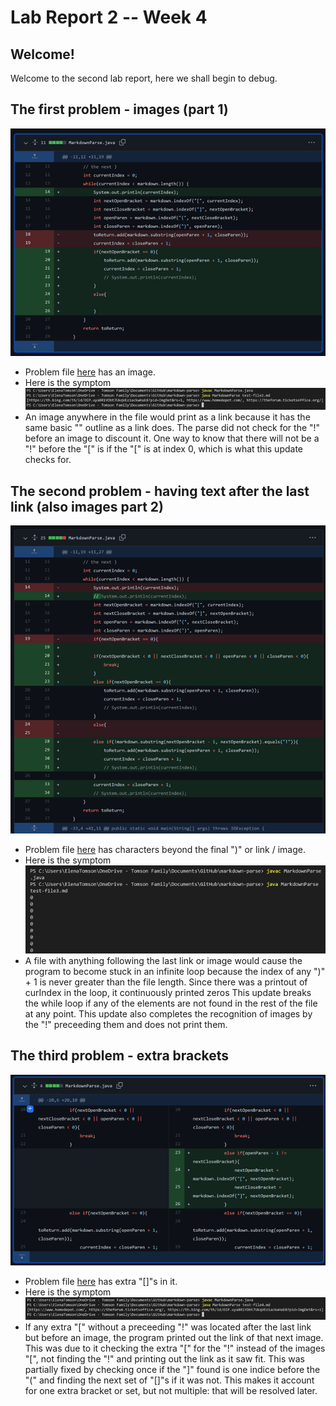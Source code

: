 # Lab Report 2 -- Week 4
## Welcome!
Welcome to the second lab report, here we shall begin to debug.

## The first problem - images (part 1) 
![Code1](Code1.png)
* Problem file [here](https://github.com/Monip1/markdown-parse/blob/1b9b5c7d1c9b0cf09d9f73caa23300750fa6e50a/test-file2.md) has an image.
* Here is the symptom ![Fail1](Fail1.png)
* An image anywhere in the file would print as a link because it has the same basic "[]()" outline as a link does. The parse did not check for the "!" before an image to discount it. One way to know that there will not be a "!" before the "[" is if the "[" is at index 0, which is what this update checks for.  
## The second problem - having text after the last link (also images part 2)
![Code2](Code2.png)
* Problem file [here](https://github.com/Monip1/markdown-parse/blob/1b9b5c7d1c9b0cf09d9f73caa23300750fa6e50a/test-file3.md) has characters beyond the final ")" or link / image.
* Here is the symptom ![Fail2](New-Fail2.png)
* A file with anything following the last link or image would cause the program to become stuck in an infinite loop because the index of any ")" + 1 is never greater than the file length. Since there was a printout of curIndex in the loop, it continuously printed zeros This update breaks the while loop if any of the elements are not found in the rest of the file at any point. This update also completes the recognition of images by the "!" preceeding them and does not print them.
## The third problem - extra brackets 
![Code3](Code3.png)
* Problem file [here](https://github.com/Monip1/markdown-parse/blob/1b9b5c7d1c9b0cf09d9f73caa23300750fa6e50a/test-file4.md) has extra "[]"s in it.
* Here is the symptom ![Fail3](Fail3.png)
* If any extra "[" without a preceeding "!" was located after the last link but before an image, the program printed out the link of that next image. This was due to it checking the extra "[" for the "!" instead of the images "[", not finding the "!" and printing out the link as it saw fit.
This was partially fixed by checking once if the "]" found is one indice before the "(" and finding the next set of "[]"s if it was not. This makes it account for one extra bracket or set, but not multiple: that will be resolved later.